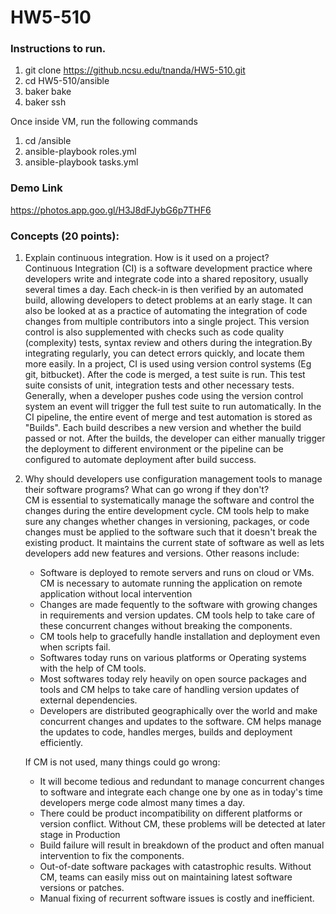 # HW5-510


### Instructions to run.

1. git clone https://github.ncsu.edu/tnanda/HW5-510.git
2. cd HW5-510/ansible
3. baker bake
4. baker ssh

Once inside VM, run the following commands
1. cd /ansible
2. ansible-playbook roles.yml
3. ansible-playbook tasks.yml

### Demo Link

https://photos.app.goo.gl/H3J8dFJybG6p7THF6


### Concepts (20 points):

1. Explain continuous integration. How is it used on a project?<br>
Continuous Integration (CI) is a software development practice where developers write and integrate code into a shared repository, usually several times a day. Each check-in is then verified by an automated build, allowing developers to detect problems at an early stage. It can also be looked at as a practice of automating the integration of code changes from multiple contributors into a single project. This version control is also supplemented with checks such as code quality (complexity) tests, syntax review and others during the integration.By integrating regularly, you can detect errors quickly, and locate them more easily.
In a project, CI is used using version control systems (Eg git, bitbucket). After the code is merged, a test suite is run. This test suite consists of unit, integration tests and other necessary tests. Generally, when a developer pushes code using the version control system an event will trigger the full test suite to run automatically. In the CI pipeline, the entire event of merge and test automation is stored as "Builds". Each build describes a new version and whether the build passed or not. After the builds, the developer can either manually trigger the deployment to different environment or the pipeline can be configured to automate deployment after build success. 

2. Why should developers use configuration management tools to manage their software programs? What can go wrong if they don't?<br>
CM is essential to systematically manage the software and control the changes during the entire development cycle. 
CM tools help to make sure any changes whether changes in versioning, packages, or code changes must be applied to the software such that it doesn't break the existing product. It maintains the current state of software as well as lets developers add new features and versions. Other reasons include:
    - Software is deployed to remote servers and runs on cloud or VMs. CM is necessary to automate running the application on remote application without local intervention
    - Changes are made fequently to the software with growing changes in requirements and version updates. CM tools help to take care of these concurrent changes without breaking the components.
    - CM tools help to gracefully handle installation and deployment even when scripts fail. 
    - Softwares today runs on various platforms or Operating systems with the help of CM tools. 
    - Most softwares today rely heavily on open source packages and tools and CM helps to take care of handling version updates of external dependencies. 
    - Developers are distributed geographically over the world and make concurrent changes and updates to the software. CM helps manage the updates to code, handles merges, builds and deployment efficiently. 
  
    If CM is not used, many things could go wrong: 
  
    - It will become tedious and redundant to manage concurrent changes to software and integrate each change one by one as in today's time developers merge code almost many times a day.
    - There could be product incompatibility on different platforms or version conflict. Without CM, these problems will be detected at later stage in Production
    - Build failure will result in breakdown of the product and often manual intervention to fix the components.  
    - Out-of-date software packages with catastrophic results. Without CM, teams can easily miss out on maintaining latest software versions or patches. 
    - Manual fixing of recurrent software issues is costly and inefficient. 


